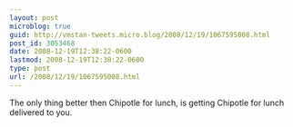 ```yaml
---
layout: post
microblog: true
guid: http://vmstan-tweets.micro.blog/2008/12/19/1067595008.html
post_id: 3053468
date: 2008-12-19T12:38:22-0600
lastmod: 2008-12-19T12:38:22-0600
type: post
url: /2008/12/19/1067595008.html
---
```

The only thing better then Chipotle for lunch, is getting Chipotle for lunch delivered to you.

